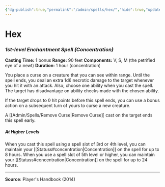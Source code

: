 ```yaml
---
{"dg-publish":true,"permalink":"/admin/spells/hex/","hide":true,"updated":"2025-08-11T11:53:30.916+01:00"}
---
```


# Hex
### *1st-level Enchantment Spell* *(Concentration)*
**Casting Time:** 1 bonus
**Range:** 90 feet
**Components:** V, S, M (the petrified eye of a newt)
**Duration:** 1 hour (concentration)

You place a curse on a creature that you can see within range. Until the spell ends, you deal an extra 1d6 necrotic damage to the target whenever you hit it with an attack. Also, choose one ability when you cast the spell. The target has disadvantage on ability checks made with the chosen ability.

If the target drops to 0 hit points before this spell ends, you can use a bonus action on a subsequent turn of yours to curse a new creature.

A [[Admin/Spells/Remove Curse\|Remove Curse]] cast on the target ends this spell early.

##### At Higher Levels
When you cast this spell using a spell slot of 3rd or 4th level, you can maintain your [[Statuss#concentration\|Concentration]] on the spell for up to 8 hours. When you use a spell slot of 5th level or higher, you can maintain your [[Statuss#concentration\|Concentration]] on the spell for up to 24 hours.

---
**Source:** Player's Handbook (2014)